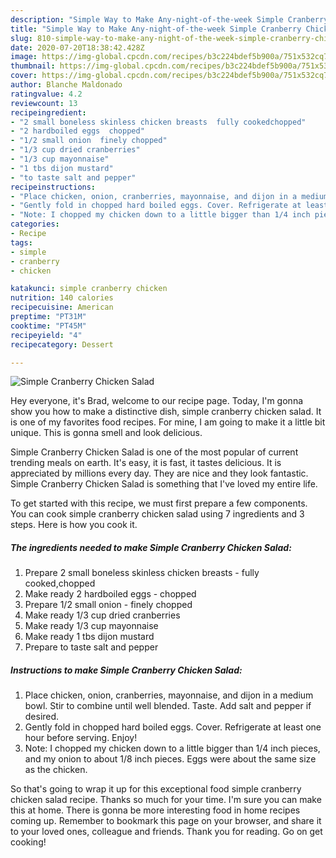 ```yaml
---
description: "Simple Way to Make Any-night-of-the-week Simple Cranberry Chicken Salad"
title: "Simple Way to Make Any-night-of-the-week Simple Cranberry Chicken Salad"
slug: 810-simple-way-to-make-any-night-of-the-week-simple-cranberry-chicken-salad
date: 2020-07-20T18:38:42.428Z
image: https://img-global.cpcdn.com/recipes/b3c224bdef5b900a/751x532cq70/simple-cranberry-chicken-salad-recipe-main-photo.jpg
thumbnail: https://img-global.cpcdn.com/recipes/b3c224bdef5b900a/751x532cq70/simple-cranberry-chicken-salad-recipe-main-photo.jpg
cover: https://img-global.cpcdn.com/recipes/b3c224bdef5b900a/751x532cq70/simple-cranberry-chicken-salad-recipe-main-photo.jpg
author: Blanche Maldonado
ratingvalue: 4.2
reviewcount: 13
recipeingredient:
- "2 small boneless skinless chicken breasts  fully cookedchopped"
- "2 hardboiled eggs  chopped"
- "1/2 small onion  finely chopped"
- "1/3 cup dried cranberries"
- "1/3 cup mayonnaise"
- "1 tbs dijon mustard"
- "to taste salt and pepper"
recipeinstructions:
- "Place chicken, onion, cranberries, mayonnaise, and dijon in a medium bowl. Stir to combine until well blended. Taste. Add salt and pepper if desired."
- "Gently fold in chopped hard boiled eggs. Cover. Refrigerate at least one hour before serving. Enjoy!"
- "Note: I chopped my chicken down to a little bigger than 1/4 inch pieces, and my onion to about 1/8 inch pieces. Eggs were about the same size as the chicken."
categories:
- Recipe
tags:
- simple
- cranberry
- chicken

katakunci: simple cranberry chicken 
nutrition: 140 calories
recipecuisine: American
preptime: "PT31M"
cooktime: "PT45M"
recipeyield: "4"
recipecategory: Dessert

---
```



![Simple Cranberry Chicken Salad](https://img-global.cpcdn.com/recipes/b3c224bdef5b900a/751x532cq70/simple-cranberry-chicken-salad-recipe-main-photo.jpg)

Hey everyone, it's Brad, welcome to our recipe page. Today, I'm gonna show you how to make a distinctive dish, simple cranberry chicken salad. It is one of my favorites food recipes. For mine, I am going to make it a little bit unique. This is gonna smell and look delicious.

Simple Cranberry Chicken Salad is one of the most popular of current trending meals on earth. It's easy, it is fast, it tastes delicious. It is appreciated by millions every day. They are nice and they look fantastic. Simple Cranberry Chicken Salad is something that I've loved my entire life.




To get started with this recipe, we must first prepare a few components. You can cook simple cranberry chicken salad using 7 ingredients and 3 steps. Here is how you cook it.

<!--inarticleads1-->

##### The ingredients needed to make Simple Cranberry Chicken Salad:

1. Prepare 2 small boneless skinless chicken breasts - fully cooked,chopped
1. Make ready 2 hardboiled eggs - chopped
1. Prepare 1/2 small onion - finely chopped
1. Make ready 1/3 cup dried cranberries
1. Make ready 1/3 cup mayonnaise
1. Make ready 1 tbs dijon mustard
1. Prepare to taste salt and pepper




<!--inarticleads2-->

##### Instructions to make Simple Cranberry Chicken Salad:

1. Place chicken, onion, cranberries, mayonnaise, and dijon in a medium bowl. Stir to combine until well blended. Taste. Add salt and pepper if desired.
1. Gently fold in chopped hard boiled eggs. Cover. Refrigerate at least one hour before serving. Enjoy!
1. Note: I chopped my chicken down to a little bigger than 1/4 inch pieces, and my onion to about 1/8 inch pieces. Eggs were about the same size as the chicken.




So that's going to wrap it up for this exceptional food simple cranberry chicken salad recipe. Thanks so much for your time. I'm sure you can make this at home. There is gonna be more interesting food in home recipes coming up. Remember to bookmark this page on your browser, and share it to your loved ones, colleague and friends. Thank you for reading. Go on get cooking!
